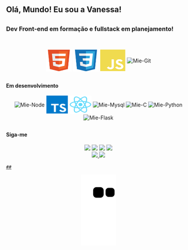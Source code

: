 ## Olá, Mundo! Eu sou a Vanessa!

##

### Dev Front-end em formação e fullstack em planejamento!

##


<div style="display: inline_block" align="center"><br>
  <img align="center" alt="Mie-HTML" height="60" width="70" src="https://raw.githubusercontent.com/devicons/devicon/master/icons/html5/html5-original.svg">
  <img align="center" alt="Mie-CSS" height="60" width="70" src="https://raw.githubusercontent.com/devicons/devicon/master/icons/css3/css3-original.svg">
  <img align="center" alt="Mie-Js" height="60" width="70" src="https://raw.githubusercontent.com/devicons/devicon/master/icons/javascript/javascript-plain.svg">
  <img align="center" alt="Mie-Git" height="60" width="70" src="https://cdn.jsdelivr.net/gh/devicons/devicon/icons/git/git-original.svg" />

  </div>
  
##
  
  #### Em desenvolvimento
  
  <div align="center"> 
  <img align="center" alt="Mie-Node" height="50" width="60" src="https://cdn.jsdelivr.net/gh/devicons/devicon/icons/nodejs/nodejs-original.svg" />
  <img align="center" alt="Mie-Ts" height="50" width="60" src="https://raw.githubusercontent.com/devicons/devicon/master/icons/typescript/typescript-plain.svg">
  <img align="center" alt="Mie-React" height="50" width="60" src="https://raw.githubusercontent.com/devicons/devicon/master/icons/react/react-original.svg">
  <img align="center" alt="Mie-Mysql" height="50" width="60" src="https://cdn.jsdelivr.net/gh/devicons/devicon/icons/mysql/mysql-original.svg" />
  <img align="center" alt="Mie-C" height="50" width="60" src="https://cdn.jsdelivr.net/gh/devicons/devicon/icons/c/c-original.svg" />
  <img align="center" alt="Mie-Python" height="50" width="60" src="https://cdn.jsdelivr.net/gh/devicons/devicon/icons/python/python-original.svg" />
  <img align="center" alt="Mie-Flask" height="50" width="60" src="https://cdn.jsdelivr.net/gh/devicons/devicon/icons/flask/flask-original.svg" />
  </div>
  
  ##
  
  
  #### Siga-me
  
  
  <div align="center">
  <a href="https://instagram.com/programae.do" target="_blank"><img src="https://img.shields.io/badge/-Instagram-%23E4405F?style=for-the-badge&logo=instagram&logoColor=white" target="_blank"></a>
  <a href = "mailto:n.vanessamie@gmail.com"><img src="https://img.shields.io/badge/-Gmail-%23333?style=for-the-badge&logo=gmail&logoColor=white" target="_blank"></a>
  <a href="https://www.linkedin.com/in/vanessamie" target="_blank"><img src="https://img.shields.io/badge/-LinkedIn-%230077B5?style=for-the-badge&logo=linkedin&logoColor=white" target="_blank"></a> 
   <a href="https://www.linkedin.com/in/vanessamie" target="_blank"><img src="https://img.shields.io/badge/-LinkedIn-%230077B5?style=for-the-badge&logo=linkedin&logoColor=white" target="_blank"></a>
  </div>
  
  
<div align="center">
  <a href="https://github.com/vanessamie">
  <img height="180em" src="https://github-readme-stats.vercel.app/api?username=vanessamie&show_icons=true&theme=cobalt&include_all_commits=true&count_private=true"/>
  <img height="180em" src="https://github-readme-stats.vercel.app/api/top-langs/?username=vanessamie&layout=compact&langs_count=7&theme=cobalt"/>
</div>

    
    ##
 
<div align="center"> 
 
  ![Snake animation](https://github.com/rafaballerini/rafaballerini/blob/output/github-contribution-grid-snake.svg)
 
</div>


